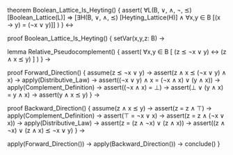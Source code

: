 theorem Boolean_Lattice_Is_Heyting() {
  assert(
    ∀L(B, ∨, ∧, ¬, ⪯) [Boolean_Lattice(L)] ⇒
    [∃H(B, ∨, ∧, ⪯) [Heyting_Lattice(H)] ∧
     ∀x,y ∈ B [(x → y) = (¬x ∨ y)]]
  )
} ↔

proof Boolean_Lattice_Is_Heyting() {
  setVar(x,y,z: B) →
  
  lemma Relative_Pseudocomplement() {
    assert(
      ∀x,y ∈ B [
        (z ⪯ ¬x ∨ y) ↔ (z ∧ x ⪯ y)
      ]
    )
  } →

  proof Forward_Direction() {
    assume(z ⪯ ¬x ∨ y) →
    assert(z ∧ x ⪯ (¬x ∨ y) ∧ x) →
    apply(Distributive_Law) →
    assert((¬x ∨ y) ∧ x = (¬x ∧ x) ∨ (y ∧ x)) →
    apply(Complement_Definition) →
    assert((¬x ∧ x) = ⊥) →
    assert(⊥ ∨ (y ∧ x) = y ∧ x) →
    assert(y ∧ x ⪯ y)
  } →

  proof Backward_Direction() {
    assume(z ∧ x ⪯ y) →
    assert(z = z ∧ ⊤) →
    apply(Complement_Definition) →
    assert(⊤ = ¬x ∨ x) →
    assert(z = z ∧ (¬x ∨ x)) →
    apply(Distributive_Law) →
    assert(z = (z ∧ ¬x) ∨ (z ∧ x)) →
    assert((z ∧ ¬x) ∨ (z ∧ x) ⪯ ¬x ∨ y)
  } →

  apply(Forward_Direction()) →
  apply(Backward_Direction()) →
  conclude()
}